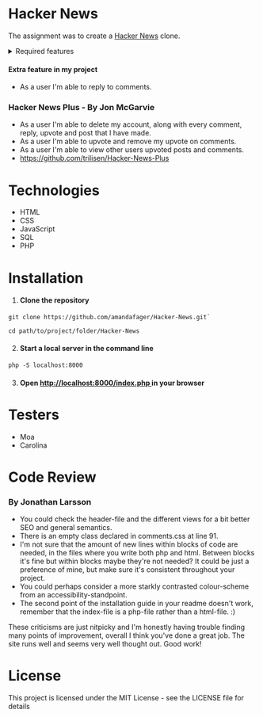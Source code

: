# Hacker News

The assignment was to create a [Hacker News](https://news.ycombinator.com/news) clone.

<details><summary>Required features</summary>

- As a user I should be able to create an account.

- As a user I should be able to login.

- As a user I should be able to logout.

- As a user I should be able to edit my account email, password and biography.

- As a user I should be able to upload a profile avatar image.

- As a user I should be able to create new posts with title, link and description.

- As a user I should be able to edit my posts.

- As a user I should be able to delete my posts.

- As a user I'm able to view most upvoted posts.

- As a user I'm able to view new posts.

- As a user I should be able to upvote posts.

- As a user I should be able to remove upvote from posts.

- As a user I'm able to comment on a post.

- As a user I'm able to edit my comments.

- As a user I'm able to delete my comments.

</details>

#### Extra feature in my project

- As a user I'm able to reply to comments.

### Hacker News Plus - By Jon McGarvie

- As a user I'm able to delete my account, along with every comment, reply, upvote and post that I have made.
- As a user I'm able to upvote and remove my upvote on comments.
- As a user I'm able to view other users upvoted posts and comments.
- https://github.com/trilisen/Hacker-News-Plus

# Technologies

- HTML
- CSS
- JavaScript
- SQL
- PHP

# Installation

1. #### Clone the repository

```
git clone https://github.com/amandafager/Hacker-News.git`
```

```
cd path/to/project/folder/Hacker-News
```

2. #### Start a local server in the command line

```
php -S localhost:8000
```

3. #### Open [http://localhost:8000/index.php ](http://localhost:8000/index.php) in your browser

# Testers

- Moa
- Carolina

# Code Review

### By Jonathan Larsson

- You could check the header-file and the different views for a bit better SEO and general semantics.
- There is an empty class declared in comments.css at line 91.
- I'm not sure that the amount of new lines within blocks of code are needed, in the files where you write both php and html.
  Between blocks it's fine but within blocks maybe they're not needed? It could be just a preference of mine, but make sure it's consistent
  throughout your project.
- You could perhaps consider a more starkly contrasted colour-scheme from an accessibility-standpoint.
- The second point of the installation guide in your readme doesn't work, remember that the index-file is a php-file rather than a html-file. :)

These criticisms are just nitpicky and I'm honestly having trouble finding many points of improvement, overall I think you've done a great job.
The site runs well and seems very well thought out. Good work!

# License

This project is licensed under the MIT License - see the LICENSE file for details

